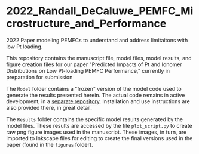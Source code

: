 # 2022_Randall_DeCaluwe_PEMFC_Microstructure_and_Performance
2022 Paper modeling PEMFCs to understand and address limitaitons with low Pt loading.

This repository contains the manuscript file, model files, model results, and figure creation files for our paper "Predicted Impacts of Pt and Ionomer Distributions on Low Pt-loading PEMFC Performance," currently in preparation for submission

The `Model` folder contains a "frozen" version of the model code used to generate the results presented herein. The actual code remains in active development, in a [separate repository](https://github.com/coresresearch/p2d_pemfc_2phase.git). Installation and use instructions are also provided there, in great detail.

The `Results` folder contains the specific model results generated by the model files. These results are accessed by the file `plot_script.py` to create raw png figure images used in the manuscript. These images, in turn, are imported to Inkscape files for editing to create the final versions used in the paper (found in the `figures` folder).
